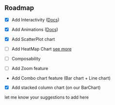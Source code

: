 ## Roadmap


- [x] Add Interactivity ([Docs](https://github.com/imaNNeoFighT/fl_chart/blob/master/repo_files/documentations/handle_touches.md))

- [x] Add Animations ([Docs](https://github.com/imaNNeoFighT/fl_chart/blob/master/repo_files/documentations/handle_animations.md))

- [x] Add ScatterPlot chart

- [ ] Add HeatMap Chart [see more](https://altair-viz.github.io/gallery/simple_heatmap.html)

- [ ] Composability

- [ ] Add Zoom feature

- Add Combo chart feature (Bar chart + Line chart)

- [x] Add stacked column chart (on our BarChart)

let me know your suggestions to add here

